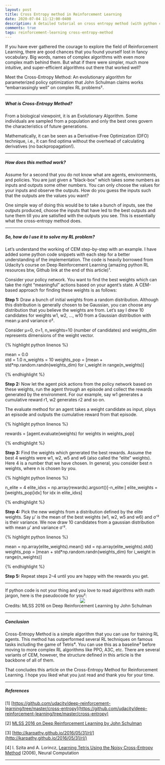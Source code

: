 ```yaml
---
layout: post
title: Cross Entropy method in Reinforcement Learning
date: 2020-07-04 11:12:00-0400
description: A detailed tutorial on cross entropy method (with python code!)
comments: true
tags: reinforcement-learning cross-entropy-method
---
```


If you have ever gathered the courage to explore the field of Reinforcement Learning, there are good chances that you found yourself lost in fancy vocabulary. Big words, names of complex algorithms with even more complex math behind them. But what if there were simpler, much more intuitive, and super-efficient algorithms out there that worked well?

Meet the Cross-Entropy Method: An evolutionary algorithm for parameterized policy optimization that John Schulman claims works “embarrassingly well” on complex RL problems².

<hr>
<h5><b> What is Cross-Entropy Method? </b></h5>

From a biological viewpoint, it is an Evolutionary Algorithm. Some individuals are sampled from a population and only the best ones govern the characteristics of future generations.

Mathematically, it can be seen as a Derivative-Free Optimization (DFO) technique, i.e., it can find optima without the overhead of calculating derivatives (no backpropagation!).

<hr>
<h5><b> How does this method work? </b></h5>

Assume for a second that you do not know what are agents, environments, and policies. You are just given a “black-box” which takes some numbers as inputs and outputs some other numbers. You can only choose the values for your inputs and observe the outputs. How do you guess the inputs such that the outputs are the values you want?

One simple way of doing this would be to take a bunch of inputs, see the outputs produced, choose the inputs that have led to the best outputs and tune them till you are satisfied with the outputs you see. This is essentially what the cross-entropy method does.

<hr>
<h5><b> So, how do I use it to solve my RL problem? </b></h5>

Let’s understand the working of CEM step-by-step with an example. I have added some python code snippets with each step for a better understanding of the implementation. The code is heavily borrowed from Udacity’s course on Deep Reinforcement Learning (amazing python RL resources btw, Github link at the end of this article)¹.

Consider your policy network. You want to find the best weights which can take the right “meaningful” actions based on your agent’s state. A CEM-based approach for finding these weights is as follows:

<b>Step 1:</b> Draw a bunch of initial weights from a random distribution. Although this distribution is generally chosen to be Gaussian, you can choose any distribution that you believe the weights are from. Let’s say I drew 10 candidates for weights w1, w2, …, w10 from a Gaussian distribution with mean μ and variance σ².

Consider μ=0, σ=1, n_weights=10 (number of candidates) and weights_dim represents dimensions of the weight vector.

{% highlight python linenos %}

 mean = 0.0       
 std = 1.0
 n_weights = 10
 weights_pop = [mean + std*np.random.randn(weights_dim) for i_weight in range(n_weights)]

{% endhighlight %}

<b>Step 2:</b> Now let the agent pick actions from the policy network based on these weights, run the agent through an episode and collect the rewards generated by the environment. For our example, say w1 generates a cumulative reward r1, w2 generates r2 and so on.

The evaluate method for an agent takes a weight candidate as input, plays an episode and outputs the cumulative reward from that episode.

{% highlight python linenos %}

 rewards = [agent.evaluate(weights) for weights in weights_pop]

{% endhighlight %}

<b>Step 3:</b> Find the weights which generated the best rewards. Assume the best 4 weights were w1, w2, w5 and w6 (also called the “elite” weights). Here 4 is a number that we have chosen. In general, you consider best n weights, where n is chosen by you.

{% highlight python linenos %}

 n_elite = 4
 elite_idxs = np.array(rewards).argsort()[-n_elite:]
 elite_weights = [weights_pop[idx] for idx in elite_idxs]

{% endhighlight %}

<b>Step 4:</b> Pick the new weights from a distribution defined by the elite weights. Say μ’ is the mean of the best weights (w1, w2, w5 and w6) and σ’² is their variance. We now draw 10 candidates from a gaussian distribution with mean μ’ and variance σ’².

{% highlight python linenos %}

 mean = np.array(elite_weights).mean()
 std = np.array(elite_weights).std()
 weights_pop = [mean + std*np.random.randn(weights_dim) for i_weight in range(n_weights)]

{% endhighlight %}

<b>Step 5:</b> Repeat steps 2–4 until you are happy with the rewards you get.

<hr>
If python code is not your thing and you love to read algorithms with math jargon, here is the pseudocode for you²:

<div align="center" class="row mt-3">
    <div class="col-sm mt-3 mt-md-0">
        <img class="img-fluid rounded z-depth-1" src="{{ site.baseurl }}/assets/img/cem_rl_pseudocode.png">
    </div>
</div>
<div class="caption">
    Credits: MLSS 2016 on Deep Reinforcement Learning by John Schulman
</div>

<hr>
<h5><b>Conclusion</b></h5>

Cross-Entropy Method is a simple algorithm that you can use for training RL agents. This method has outperformed several RL techniques on famous tasks including the game of Tetris⁴. You can use this as a baseline³ before moving to more complex RL algorithms like PPO, A3C, etc. There are several variants of CEM, however, the structure defined in this article is the backbone of all of them.

That concludes this article on the Cross-Entropy Method for Reinforcement Learning. I hope you liked what you just read and thank you for your time.

<hr>
<h5><b>References</b></h5>

[1] [https://github.com/udacity/deep-reinforcement-learning/tree/master/cross-entropy](https://github.com/udacity/deep-reinforcement-learning/tree/master/cross-entropy)

[2] [MLSS 2016 on Deep Reinforcement Learning by John Schulman](https://www.youtube.com/watch?v=aUrX-rP_ss4)

[3] [http://karpathy.github.io/2016/05/31/rl/](http://karpathy.github.io/2016/05/31/rl/)

[4] I. Szita and A. Lorincz, [Learning Tetris Using the Noisy Cross-Entropy Method](http://citeseerx.ist.psu.edu/viewdoc/download?doi=10.1.1.81.6579&rep=rep1&type=pdf) (2006), Neural Computation

<hr>
